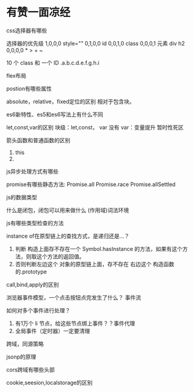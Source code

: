 # 有赞一面凉经

css选择器有哪些

选择器的优先级
1,0,0,0 style=""
0,1,0,0 id
0,0,1,0 class
0,0,0,1 元素 div h2
0,0,0,0 * > + ~ 

10 个 class 和 一个 ID
.a.b.c.d.e.f.g.h.i 

flex布局

postion有哪些属性

absolute，relative，fixed定位的区别
相对于包含块。

es6新特性、es5和es6写法上有什么不同

let,const,var的区别
块级：let,const， var 没有
var：变量提升
暂时性死区


箭头函数和普通函数的区别
1. this
2. 

js异步处理方式有哪些

promise有哪些静态方法: 
Promise.all
Promise.race
Promise.allSettled


js的数据类型


什么是闭包，闭包可以用来做什么
(作用域)词法环境

js有哪些类型检查的方法

instance of在原型链上的查找方式，是递归还是...？

1. 判断 构造上面存不存在一个 Symbol.hasInstance 的方法，如果有这个方法，则取这个方法的返回值。
2. 否则判断左边这个 对象的原型链上面，存不存在 右边这个 构造函数的.prototype

call,bind,apply的区别

浏览器事件模型，一个点击按钮点完发生了什么？
事件流

如何对多个事件进行处理？
1. 有1万个 li 节点，给这些节点绑上事件？？事件代理
2. 全局事件（定时器）一定要清理

跨域，同源策略

jsonp的原理

cors跨域有哪些头部

cookie,seesion,localstorage的区别